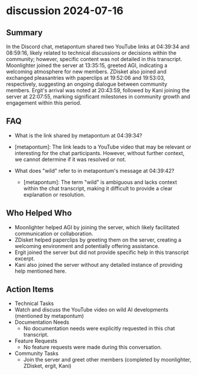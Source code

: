 # discussion 2024-07-16

## Summary

In the Discord chat, metapontum shared two YouTube links at 04:39:34 and 08:59:16, likely related to technical
discussions or decisions within the community; however, specific content was not detailed in this transcript.
Moonlighter joined the server at 13:35:15, greeted AGI, indicating a welcoming atmosphere for new members. ZDisket also
joined and exchanged pleasantries with paperclips at 19:52:06 and 19:53:03, respectively, suggesting an ongoing dialogue
between community members. Ergit's arrival was noted at 20:43:59, followed by Kani joining the server at 22:07:55,
marking significant milestones in community growth and engagement within this period.

## FAQ

- What is the link shared by metapontum at 04:39:34?
- [metapontum]: The link leads to a YouTube video that may be relevant or interesting for the chat participants.
  However, without further context, we cannot determine if it was resolved or not.

- What does "wild" refer to in metapontum's message at 04:39:42?
    - [metapontum]: The term "wild" is ambiguous and lacks context within the chat transcript, making it difficult to
      provide a clear explanation or resolution.

## Who Helped Who

- Moonlighter helped AGI by joining the server, which likely facilitated communication or collaboration.
- ZDisket helped paperclips by greeting them on the server, creating a welcoming environment and potentially offering assistance.
- Ergit joined the server but did not provide specific help in this transcript excerpt.
- Kani also joined the server without any detailed instance of providing help mentioned here.

## Action Items

- Technical Tasks
- Watch and discuss the YouTube video on wild AI developments (mentioned by metapontum)
- Documentation Needs
    - No documentation needs were explicitly requested in this chat transcript.
- Feature Requests
    - No feature requests were made during this conversation.
- Community Tasks
    - Join the server and greet other members (completed by moonlighter, ZDisket, ergit, Kani)
